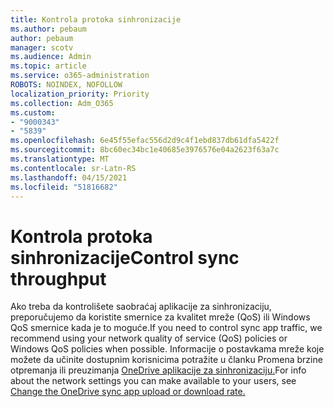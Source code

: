 ```yaml
---
title: Kontrola protoka sinhronizacije
ms.author: pebaum
author: pebaum
manager: scotv
ms.audience: Admin
ms.topic: article
ms.service: o365-administration
ROBOTS: NOINDEX, NOFOLLOW
localization_priority: Priority
ms.collection: Adm_O365
ms.custom:
- "9000343"
- "5839"
ms.openlocfilehash: 6e45f55efac556d2d9c4f1ebd837db61dfa5422f
ms.sourcegitcommit: 8bc60ec34bc1e40685e3976576e04a2623f63a7c
ms.translationtype: MT
ms.contentlocale: sr-Latn-RS
ms.lasthandoff: 04/15/2021
ms.locfileid: "51816682"
---
```

# <a name="control-sync-throughput"></a><span data-ttu-id="3f490-102">Kontrola protoka sinhronizacije</span><span class="sxs-lookup"><span data-stu-id="3f490-102">Control sync throughput</span></span>

<span data-ttu-id="3f490-103">Ako treba da kontrolišete saobraćaj aplikacije za sinhronizaciju, preporučujemo da koristite smernice za kvalitet mreže (QoS) ili Windows QoS smernice kada je to moguće.</span><span class="sxs-lookup"><span data-stu-id="3f490-103">If you need to control sync app traffic, we recommend using your network quality of service (QoS) policies or Windows QoS policies when possible.</span></span> <span data-ttu-id="3f490-104">Informacije o postavkama mreže koje možete da učinite dostupnim korisnicima potražite u članku Promena brzine otpremanja ili preuzimanja [OneDrive aplikacije za sinhronizaciju.](https://support.office.com/article/71cc69da-2371-4981-8cc8-b4558bdda56e)</span><span class="sxs-lookup"><span data-stu-id="3f490-104">For info about the network settings you can make available to your users, see [Change the OneDrive sync app upload or download rate.](https://support.office.com/article/71cc69da-2371-4981-8cc8-b4558bdda56e)</span></span>